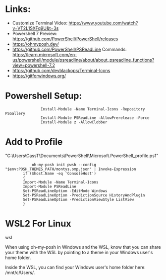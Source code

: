 
# Links:

* Customize Terminal Video: https://www.youtube.com/watch?v=VT2L1SXFq9U&t=3s
* Powershell 7 Preview: https://github.com/PowerShell/PowerShell/releases
* https://ohmyposh.dev/
* https://github.com/PowerShell/PSReadLine  Commands: https://learn.microsoft.com/en-us/powershell/module/psreadline/about/about_psreadline_functions?view=powershell-7.2
* https://github.com/devblackops/Terminal-Icons 
* https://gitforwindows.org/

# Powershell Setup:

					Install-Module -Name Terminal-Icons -Repository PSGallery 
					Install-Module PSReadLine -AllowPrerelease -Force
					Install-Module z -AllowClobber

# Add to Profile 
"C:\Users\CassT\Documents\PowerShell\Microsoft.PowerShell_profile.ps1"


				oh-my-posh init pwsh --config "$env:POSH_THEMES_PATH/montys.omp.json" | Invoke-Expression
            if ($host.Name -eq 'ConsoleHost')
            {
            Import-Module -Name Terminal-Icons
            Import-Module PSReadLine
            Set-PSReadLineOption -EditMode Windows
			Set-PSReadLineOption -PredictionSource HistoryAndPlugin 
			Set-PSReadLineOption -PredictionViewStyle ListView
            }



# WSL2 For Linux

wsl

When using oh-my-posh in Windows and the WSL, know that you can share your theme with the WSL by pointing to a theme in your Windows user's home folder.

Inside the WSL, you can find your Windows user's home folder here: /mnt/c/Users/<WINDOWSUSERNAME>.



